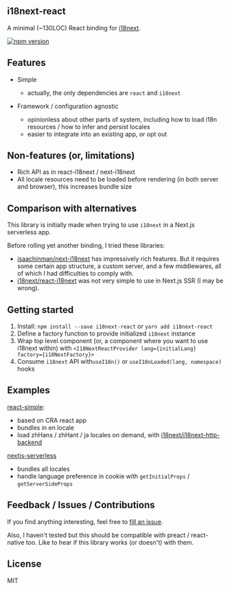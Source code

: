 i18next-react
-------

A minimal (~130LOC) React binding for [i18next](https://github.com/i18next/i18next).

[![npm version](https://badge.fury.io/js/i18next-react.svg)](https://badge.fury.io/js/i18next-react)

## Features

- Simple
    - actually, the only dependencies are `react` and `i18next`

- Framework / configuration agnostic
    - opinionless about other parts of system, including how to load i18n resources / how to infer and persist locales
    - easier to integrate into an existing app, or opt out

## Non-features (or, limitations)

- Rich API as in react-i18next / next-i18next
- All locale resources need to be loaded before rendering (in both server and browser), this increases bundle size

## Comparison with alternatives

This library is initially made when trying to use `i18next` in a Next.js serverless app.

Before rolling yet another binding, I tried these libraries:

- [isaachinman/next-i18next](https://github.com/isaachinman/next-i18next) has impressively rich features. But it requires some certain app structure, a custom server, and a few middlewares, all of which I had difficulties to comply with.
- [i18next/react-i18next](https://github.com/i18next/react-i18next) was not very simple to use in Next.js SSR (I may be wrong).

## Getting started

1. Install: `npm install --save i18next-react` or `yarn add i18next-react`
2. Define a factory function to provide initialized `i18next` instance
3. Wrap top level component (or, a component where you want to use i18next within) with `<I18NextReactProvider lang={initialLang} factory={i18NextFactory}>`
4. Consume `i18next` API with`useI18n()` or `useI18nLoaded(lang, namespace)` hooks

## Examples

[react-simple](https://github.com/jokester/i18next-react/tree/master/examples/react-simple):

- based on CRA react app
- bundles in en locale
- load zhHans / zhHant / ja locales on demand, with [i18next/i18next-http-backend](https://github.com/i18next/i18next-http-backend)

[nextjs-serverless](https://github.com/jokester/i18next-react/tree/master/examples/nextjs-serverless)

- bundles all locales
- handle language preference in cookie with `getInitialProps` / `getServerSideProps`

## Feedback / Issues / Contributions

If you find anything interesting, feel free to [fill an issue](https://github.com/jokester/i18next-react/issues/new).

Also, I haven't tested but this should be compatible with preact / react-native too. Like to hear if this library works (or doesn't) with them.

## License

MIT
